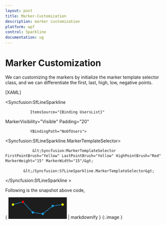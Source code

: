 ```yaml
---
layout: post
title: Marker-Customization
description: marker customization
platform: wpf
control: Sparkline
documentation: ug
---
```


# Marker Customization

We can customizing the markers by initialize the marker template selector class, and we can differentiate the first, last, high, low, negative points.

[XAML]

  <Syncfusion:SfLineSparkline 

               ItemsSource="{Binding UsersList}" 

MarkerVisibility="Visible" Padding="20"

               YBindingPath="NoOfUsers">

  &lt;Syncfusion:SfLineSparkline.MarkerTemplateSelector&gt;

                &lt;Syncfusion:MarkerTemplateSelector FirstPointBrush="Yellow" LastPointBrush="Yellow" HighPointBrush="Red" MarkerHeight="15" MarkerWidth="15"/&gt;

            &lt;/Syncfusion:SfLineSparkline.MarkerTemplateSelector&gt;

  &lt;/Syncfusion:SfLineSparkline &gt;

Following is the snapshot above code,

{ ![C:/Users/ApoorvahR/Desktop/7.png](Marker-Customization_images/Marker-Customization_img1.png) | markdownify }
{:.image }


